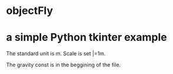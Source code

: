 # objectFly
# a simple Python tkinter example

The standard unit is m.
Scale is set |=1m.

The gravity const is in the beggining of the file.
